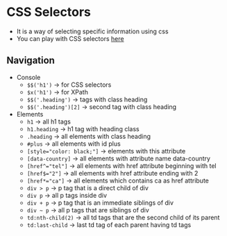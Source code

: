 # CSS Selectors
- It is a way of selecting specific information using css
- You can play with CSS selectors [here](https://try.jsoup.org)

## Navigation
- Console
	- `$$('h1')`          -> for CSS selectors
	- `$x('h1')`          -> for XPath
	- `$$('.heading')`    -> tags with class heading
	- `$$('.heading')[2]` -> second tag with class heading
- Elements
	- `h1`                      -> all h1 tags
	- `h1.heading`              -> h1 tag with heading class
	- `.heading`                -> all elements with class heading
	- `#plus`                   -> all elements with id plus
	- `[style="color: black;"]` -> elements with this attribute
	- `[data-country]`          -> all elements with attribute name data-country
	- `[href^="tel"]`           -> all elements with href attribute beginning with tel
	- `[href$="2"]`             -> all elements with href attribute ending with 2
	- `[href*="ca"]`            -> all elements which contains ca as href attribute
	- `div > p`                 -> p tag that is a direct child of div
	- `div p`                   -> all p tags inside div
	- `div + p`                 -> p tag that is an immediate siblings of div
	- `div ~ p`                 -> all p tags that are siblings of div
	- `td:nth-child(2)`         -> all td tags that are the second child of its parent
	- `td:last-child`           -> last td tag of each parent having td tags
